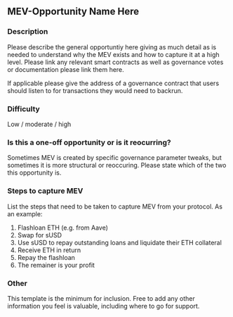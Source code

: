 ## MEV-Opportunity Name Here
### Description
Please describe the general opportuntiy here giving as much detail as is needed to understand why the MEV exists and how to capture it at a high level. Please link any relevant smart contracts as well as governance votes or documentation please link them here.

If applicable please give the address of a governance contract that users should listen to for transactions they would need to backrun.

### Difficulty
Low / moderate / high

### Is this a one-off opportunity or is it reocurring?
Sometimes MEV is created by specific governance parameter tweaks, but sometimes it is more structural or reoccuring. Please state which of the two this opportunity is.

### Steps to capture MEV
List the steps that need to be taken to capture MEV from your protocol. As an example:
1. Flashloan ETH (e.g. from Aave)
2. Swap for sUSD
3. Use sUSD to repay outstanding loans and liquidate their ETH collateral
4. Receive ETH in return
5. Repay the flashloan
6. The remainer is your profit

### Other
This template is the minimum for inclusion. Free to add any other information you feel is valuable, including where to go for support.